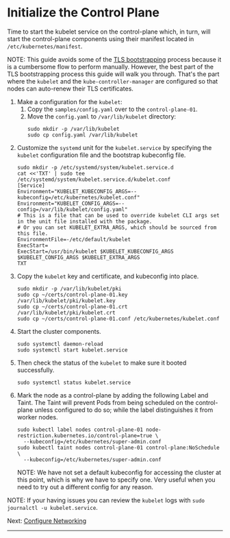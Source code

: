 # Initialize the Control Plane

Time to start the kubelet service on the control-plane which, in turn, will
start the control-plane components using their manifest located in
`/etc/kubernetes/manifest`.

NOTE: This guide avoids some of the [TLS bootstrapping] process because it is a
cumbersome flow to perform manually.
However, the best part of the TLS bootstrapping process this guide will walk
you through. That's the part where the `kubelet` and the
`kube-controller-manager` are configured so that nodes can auto-renew their
TLS certificates.

1. Make a configuration for the `kubelet`:
   1. Copy the `samples/config.yaml` over to the `control-plane-01`.
   2. Move the `config.yaml` to `/var/lib/kubelet` directory:
      ```shell
      sudo mkdir -p /var/lib/kubelet
      sudo cp config.yaml /var/lib/kubelet
      ```
2. Customize the `systemd` unit for the `kubelet.service` by specifying the
   `kubelet` configuration file and the bootstrap kubeconfig file.
   ```shell
   sudo mkdir -p /etc/systemd/system/kubelet.service.d
   cat <<'TXT' | sudo tee /etc/systemd/system/kubelet.service.d/kubelet.conf
   [Service]
   Environment="KUBELET_KUBECONFIG_ARGS=--kubeconfig=/etc/kubernetes/kubelet.conf"
   Environment="KUBELET_CONFIG_ARGS=--config=/var/lib/kubelet/config.yaml"
   # This is a file that can be used to override kubelet CLI args set in the unit file installed with the package.
   # Or you can set KUBELET_EXTRA_ARGS, which should be sourced from this file.
   EnvironmentFile=-/etc/default/kubelet
   ExecStart=
   ExecStart=/usr/bin/kubelet $KUBELET_KUBECONFIG_ARGS $KUBELET_CONFIG_ARGS $KUBELET_EXTRA_ARGS
   TXT
   ```
3. Copy the `kubelet` key and certificate, and kubeconfig into place.
   ```shell
   sudo mkdir -p /var/lib/kubelet/pki
   sudo cp ~/certs/control-plane-01.key /var/lib/kubelet/pki/kubelet.key
   sudo cp ~/certs/control-plane-01.crt /var/lib/kubelet/pki/kubelet.crt
   sudo cp ~/certs/control-plane-01.conf /etc/kubernetes/kubelet.conf
   ```
4. Start the cluster components.
   ```shell
   sudo systemctl daemon-reload
   sudo systemctl start kubelet.service
   ```
5. Then check the status of the `kubelet` to make sure it booted successfully.
   ```shell
   sudo systemctl status kubelet.service
   ```
6. Mark the node as a control-plane by adding the following Label and Taint.
   The Taint will prevent Pods from being scheduled on the control-plane unless
   configured to do so; while the label distinguishes it from worker nodes.
   ```shell
   sudo kubectl label nodes control-plane-01 node-restriction.kubernetes.io/control-plane=true \
     --kubeconfig=/etc/kubernetes/super-admin.conf
   sudo kubectl taint nodes control-plane-01 control-plane:NoSchedule \
     --kubeconfig=/etc/kubernetes/super-admin.conf
   ```
   NOTE: We have not set a default kubeconfig for accessing the cluster at this
   point, which is why we have to specify one. Very useful when you need to try
   out a different config for any reason.

NOTE: If your having issues you can review the `kubelet` logs with
`sudo journalctl -u kubelet.service`.

Next: [Configure Networking]

---

[TLS bootstrapping]: https://kubernetes.io/docs/reference/access-authn-authz/kubelet-tls-bootstrapping
[Configure Networking]: /kubernetes/4.5-configure-networking.md

